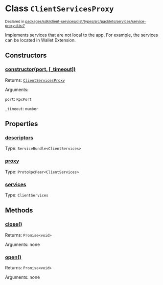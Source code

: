 # Class `ClientServicesProxy`
<sub>Declared in [packages/sdk/client-services/dist/types/src/packlets/services/service-proxy.d.ts:7]()</sub>


Implements services that are not local to the app.
For example, the services can be located in Wallet Extension.

## Constructors
### [constructor(port, \[_timeout\])]()


Returns: <code>[ClientServicesProxy](/api/@dxos/client/classes/ClientServicesProxy)</code>

Arguments: 

`port`: <code>RpcPort</code>

`_timeout`: <code>number</code>

## Properties
### [descriptors]()
Type: <code>ServiceBundle&lt;ClientServices&gt;</code>
### [proxy]()
Type: <code>ProtoRpcPeer&lt;ClientServices&gt;</code>
### [services]()
Type: <code>ClientServices</code>

## Methods
### [close()]()


Returns: <code>Promise&lt;void&gt;</code>

Arguments: none
### [open()]()


Returns: <code>Promise&lt;void&gt;</code>

Arguments: none